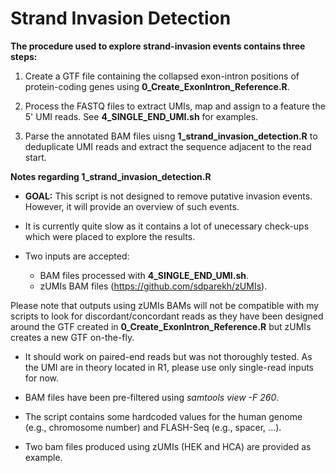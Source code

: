 # Strand Invasion Detection

**The procedure used to explore strand-invasion events contains three steps:**

1. Create a GTF file containing the collapsed exon-intron positions of protein-coding genes using **0_Create_ExonIntron_Reference.R**.

2. Process the FASTQ files to extract UMIs, map and assign to a feature the 5' UMI reads. See **4_SINGLE_END_UMI.sh** for examples.

3. Parse the annotated BAM files uisng **1_strand_invasion_detection.R** to deduplicate UMI reads and extract the sequence adjacent to the read start.

**Notes regarding 1_strand_invasion_detection.R**

* **GOAL:** This script is not designed to remove putative invasion events. However, it will provide an overview of such events.

* It is currently quite slow as it contains a lot of unecessary check-ups which were placed to explore the results. 

* Two inputs are accepted:
  - BAM files processed with **4_SINGLE_END_UMI.sh**.
  - zUMIs BAM files (https://github.com/sdparekh/zUMIs). 

Please note that outputs using zUMIs BAMs will not be compatible with my scripts to look for discordant/concordant reads as they have been designed around the GTF created in **0_Create_ExonIntron_Reference.R** but zUMIs creates a new GTF on-the-fly.

* It should work on paired-end reads but was not thoroughly tested. As the UMI are in theory located in R1, please use only single-read inputs for now. 

* BAM files have been pre-filtered using *samtools view -F 260*. 

* The script contains some hardcoded values for the human genome (e.g., chromosome number) and FLASH-Seq (e.g., spacer, ...). 

* Two bam files produced using zUMIs (HEK and HCA) are provided as example.



